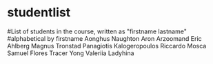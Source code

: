 # studentlist
#List of students in the course, written as "firstname lastname"
#alphabetical by firstname
Aonghus Naughton
Aron Arzoomand
Eric Ahlberg
Magnus Tronstad
Panagiotis Kalogeropoulos
Riccardo Mosca
Samuel Flores
Tracer Yong
Valeriia Ladyhina


